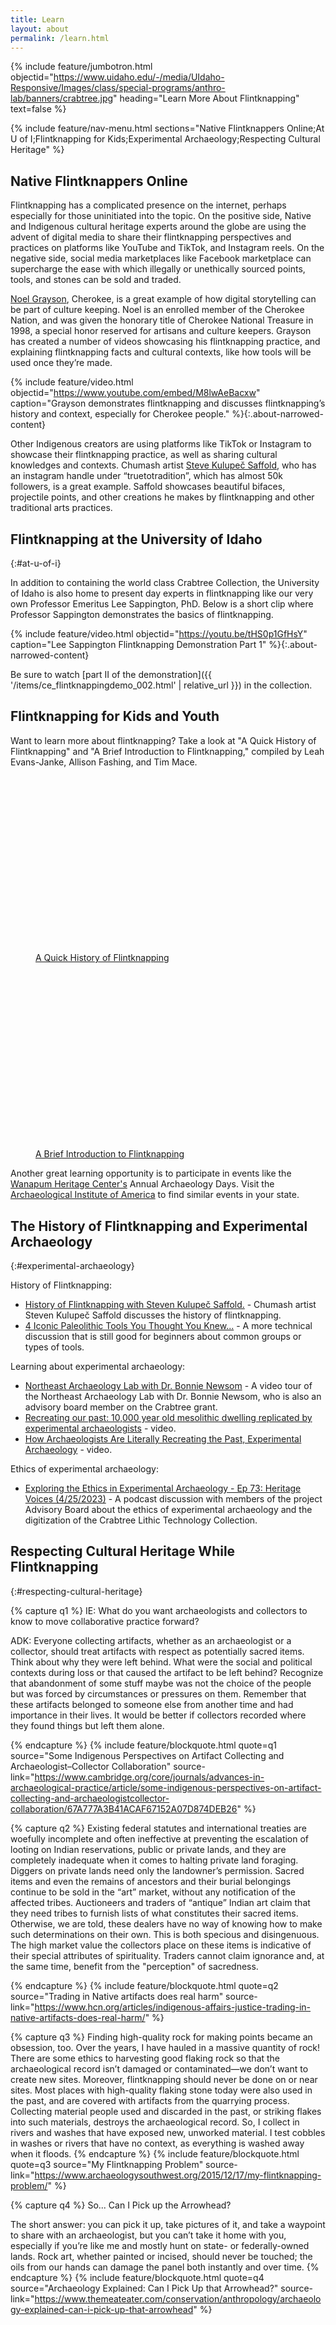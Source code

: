 ```yaml
---
title: Learn
layout: about
permalink: /learn.html
---
```


{% include feature/jumbotron.html objectid="https://www.uidaho.edu/-/media/UIdaho-Responsive/Images/class/special-programs/anthro-lab/banners/crabtree.jpg" heading="Learn More About Flintknapping" text=false %} 

{% include feature/nav-menu.html sections="Native Flintknappers Online;At U of I;Flintknapping for Kids;Experimental Archaeology;Respecting Cultural Heritage" %}

## Native Flintknappers Online

Flintknapping has a complicated presence on the internet, perhaps especially for those uninitiated into the topic. On the positive side, Native and Indigenous cultural heritage experts around the globe are using the advent of digital media to share their flintknapping perspectives and practices on platforms like YouTube and TikTok, and Instagram reels. On the negative side, social media marketplaces like Facebook marketplace can supercharge the ease with which illegally or unethically sourced points, tools, and stones can be sold and traded.

[Noel Grayson](https://thekidshouldseethis.com/post/flintknapping-cherokee-noel-grayson-video), Cherokee, is a great example of how digital storytelling can be part of culture keeping. Noel is an enrolled member of the Cherokee Nation, and was given the honorary title of Cherokee National Treasure in 1998, a special honor reserved for artisans and culture keepers. Grayson has created a number of videos showcasing his flintknapping practice, and explaining flintknapping facts and cultural contexts, like how tools will be used once they’re made.

{% include feature/video.html objectid="https://www.youtube.com/embed/M8lwAeBacxw" caption="Grayson demonstrates flintknapping and discusses flintknapping’s history and context, especially for Cherokee people." %}{:.about-narrowed-content}

Other Indigenous creators are using platforms like TikTok or Instagram to showcase their flintknapping practice, as well as sharing cultural knowledges and contexts. Chumash artist [Steve Kulupeč Saffold](https://www.instagram.com/truetotradition/reel/C6PXIOhSUqh/), who has an instagram handle under “truetotradition”, which has almost 50k followers, is a great example. Saffold showcases beautiful bifaces, projectile points, and other creations he makes by flintknapping and other traditional arts practices.  

## Flintknapping at the University of Idaho
{:#at-u-of-i}

In addition to containing the world class Crabtree Collection, the University of Idaho is also home to present day experts in flintknapping like our very own Professor Emeritus Lee Sappington, PhD. Below is a short clip where Professor Sappington demonstrates the basics of flintknapping. 

{% include feature/video.html objectid="https://youtu.be/tHS0p1GfHsY" caption="Lee Sappington Flintknapping Demonstration Part 1" %}{:.about-narrowed-content}

Be sure to watch [part II of the demonstration]({{ '/items/ce_flintknappingdemo_002.html' | relative_url }}) in the collection.

## Flintknapping for Kids and Youth 

Want to learn more about flintknapping? Take a look at "A Quick History of Flintknapping" and "A Brief Introduction to Flintknapping," compiled by Leah Evans-Janke, Allison Fashing, and Tim Mace.

<div class="row about-narrowed-content">
<div class="col-md-6">
    <figure class="figure mx-3">
        <a href="{{ '/items/ce_educationalbooklet_001.html' | relative_url }}">
            <img class="figure-img img-fluid rounded lazyload" alt="cover of A Quick History of Flintknapping" title="click to see item" src="data:image/svg+xml,%3Csvg xmlns='http://www.w3.org/2000/svg' viewBox='0 0 3 2'%3E%3C/svg%3E" data-src="https://objects.lib.uidaho.edu/crabtree/small/ce_educationalbooklet_001_sm.jpg" >
        </a>
        <figcaption class="figure-caption text-center"><a href="{{ '/items/ce_educationalbooklet_001.html' | relative_url }}">A Quick History of Flintknapping</a></figcaption>
    </figure>
</div>
<div class="col-md-6">
    <figure class="figure mx-3">
        <a href="{{ '/items/ce_educationalbooklet_002.html' | relative_url }}">
            <img class="figure-img img-fluid rounded lazyload" alt="cover of A Brief Introduction to Flintknapping" title="click to see item" src="data:image/svg+xml,%3Csvg xmlns='http://www.w3.org/2000/svg' viewBox='0 0 3 2'%3E%3C/svg%3E" data-src="https://objects.lib.uidaho.edu/crabtree/small/ce_educationalbooklet_002_sm.jpg" >
        </a>
        <figcaption class="figure-caption text-center"><a href="{{ '/items/ce_educationalbooklet_002.html' | relative_url }}">A Brief Introduction to Flintknapping</a></figcaption>
    </figure>
</div>
</div>

<!--Blurb from Leah-->

Another great learning opportunity is to participate in events like the [Wanapum Heritage Center's](https://wanapum.org/) Annual Archaeology Days. Visit the [Archaeological Institute of America](https://www.archaeological.org/programs/educators/more-resources/statemonths/) to find similar events in your state.

<!--Mention Heritage Days and finding links to similar content in your region-->

## The History of Flintknapping and Experimental Archaeology
{:#experimental-archaeology}

History of Flintknapping: 

- [History of Flintknapping with Steven Kulupeč Saffold.](https://www.youtube.com/watch?v=2GLHA4liRoU) - Chumash artist  Steven Kulupeč Saffold discusses the history of flintknapping.
- [4 Iconic Paleolithic Tools You Thought You Knew...](https://www.ancientcraft.co.uk/post/4-iconic-palaeolithic-tools-you-thought-you-knew) - A more technical discussion that is still good for beginners about common groups or types of tools.

Learning about experimental archaeology: 

- [Northeast Archaeology Lab with Dr. Bonnie Newsom](https://www.youtube.com/watch?v=LJNhVc8Cn74) - A video tour of the Northeast Archaeology Lab with Dr. Bonnie Newsom, who is also an advisory board member on the Crabtree grant.
- [Recreating our past: 10,000 year old mesolithic dwelling replicated by experimental archaeologists](https://www.youtube.com/watch?v=WKYPLffs748) - video.
- [How Archaeologists Are Literally Recreating the Past, Experimental Archaeology](https://www.youtube.com/watch?v=j7767z2SuzA) - video.

Ethics of experimental archaeology:

- [Exploring the Ethics in Experimental Archaeology - Ep 73: Heritage Voices (4/25/2023)](https://www.archaeologypodcastnetwork.com/heritagevoices/73?rq=crabtree) - A podcast discussion with members of the project Advisory Board about the ethics of experimental archaeology and the digitization of the Crabtree Lithic Technology Collection.  

## Respecting Cultural Heritage While Flintknapping
{:#respecting-cultural-heritage}

{% capture q1 %}
IE: What do you want archaeologists and collectors to know to move collaborative practice forward? 

ADK: Everyone collecting artifacts, whether as an archaeologist or a collector, should treat artifacts with respect as potentially sacred items. Think about why they were left behind. What were the social and political contexts during loss or that caused the artifact to be left behind? Recognize that abandonment of some stuff maybe was not the choice of the people but was forced by circumstances or pressures on them. Remember that these artifacts belonged to someone else from another time and had importance in their lives. It would be better if collectors recorded where they found things but left them alone.

{% endcapture %}
{% include feature/blockquote.html quote=q1 source="Some Indigenous Perspectives on Artifact Collecting and Archaeologist–Collector Collaboration" source-link="https://www.cambridge.org/core/journals/advances-in-archaeological-practice/article/some-indigenous-perspectives-on-artifact-collecting-and-archaeologistcollector-collaboration/67A777A3B41ACAF67152A07D874DEB26" %}

{% capture q2 %}
Existing federal statutes and international treaties are woefully incomplete and often ineffective at preventing the escalation of looting on Indian reservations, public or private lands, and they are completely inadequate when it comes to halting private land foraging. Diggers on private lands need only the landowner’s permission. Sacred items and even the remains of ancestors and their burial belongings continue to be sold in the “art” market, without any notification of the affected tribes. Auctioneers and traders of “antique” Indian art claim that they need tribes to furnish lists of what constitutes their sacred items. Otherwise, we are told, these dealers have no way of knowing how to make such determinations on their own. This is both specious and disingenuous. The high market value the collectors place on these items is indicative of their special attributes of spirituality. Traders cannot claim ignorance and, at the same time, benefit from the "perception" of sacredness.

{% endcapture %}
{% include feature/blockquote.html quote=q2 source="Trading in Native artifacts does real harm" source-link="https://www.hcn.org/articles/indigenous-affairs-justice-trading-in-native-artifacts-does-real-harm/" %}

{% capture q3 %}
Finding high-quality rock for making points became an obsession, too. Over the years, I have hauled in a massive quantity of rock! There are some ethics to harvesting good flaking rock so that the archaeological record isn’t damaged or contaminated—we don’t want to create new sites. Moreover, flintknapping should never be done on or near sites. Most places with high-quality flaking stone today were also used in the past, and are covered with artifacts from the quarrying process. Collecting material people used and discarded in the past, or striking flakes into such materials, destroys the archaeological record. So, I collect in rivers and washes that have exposed new, unworked material. I test cobbles in washes or rivers that have no context, as everything is washed away when it floods.
{% endcapture %}
{% include feature/blockquote.html quote=q3 source="My Flintknapping Problem" source-link="https://www.archaeologysouthwest.org/2015/12/17/my-flintknapping-problem/" %}

{% capture q4 %}
So... Can I Pick up the Arrowhead? 

The short answer: you can pick it up, take pictures of it, and take a waypoint to share with an archaeologist, but you can’t take it home with you, especially if you’re like me and mostly hunt on state- or federally-owned lands. Rock art, whether painted or incised, should never be touched; the oils from our hands can damage the panel both instantly and over time.
{% endcapture %}
{% include feature/blockquote.html quote=q4 source="Archaeology Explained: Can I Pick Up that Arrowhead?" source-link="https://www.themeateater.com/conservation/anthropology/archaeology-explained-can-i-pick-up-that-arrowhead" %}
